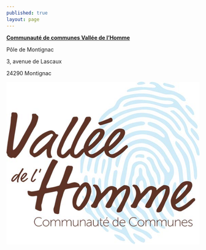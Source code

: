```yaml
---
published: true
layout: page
---
```


[**Communauté de communes Vallée de l’Homme**](http://www.cc-valleedelhomme.fr/)

Pôle de Montignac

3, avenue de Lascaux

24290 Montignac

![](/data/images/9/portrait/LogotypeCCVH-WEB.jpg)